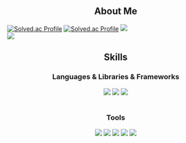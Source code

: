<!--
**asedish07/asedish07** is a ✨ _special_ ✨ repository because its `README.md` (this file) appears on your GitHub profile.

Here are some ideas to get you started:

- 🔭 I’m currently working on ...
- 🌱 I’m currently learning ...
- 👯 I’m looking to collaborate on ...
- 🤔 I’m looking for help with ...
- 💬 Ask me about ...
- 📫 How to reach me: ...
- 😄 Pronouns: ...
- ⚡ Fun fact: ...
-->
<div align="center">
    <h2>About Me</h2>
</div>

[![Solved.ac Profile](http://mazassumnida.wtf/api/v2/generate_badge?boj=asedish07)](https://solved.ac/asedish07/)
[![Solved.ac Profile](http://mazassumnida.wtf/api/v2/generate_badge?boj=eodns1025)](https://solved.ac/eodns1025/)
<img src="https://github-readme-stats.vercel.app/api/top-langs/?username=asedish07&layout=compact"><br>
<img src="https://github-readme-stats.vercel.app/api?username=asedish07&show_icons=true">
<br />

<div align="center">
    <h2>Skills</h2>
    <h3>Languages & Libraries & Frameworks</h3>
    <img src="https://img.shields.io/badge/Python-3776AB?style=flat&logo=Python&logoColor=white"/>
    <!--
    <img src="https://img.shields.io/badge/Pytorch-EE4C2C?style=flat&logo=Pytorch&logoColor=white"/>
    -->
    <img src="https://img.shields.io/badge/Pandas-150458?style=flat&logo=Pandas&logoColor=white"/>
    <!--
    <img src="https://img.shields.io/badge/Numpy-013243?style=flat&logo=Numpy&logoColor=white"/>
    -->
    <img src="https://img.shields.io/badge/Flask-000000?style=flat&logo=Flask&logoColor=white"/>
</div>
<br />

<div align="center">
    <h3>Tools</h3>
    <img src="https://img.shields.io/badge/Github-181717?style=flat&logo=Github&logoColor=white"/>
    <img src="https://img.shields.io/badge/Visual Studio Code-007ACC?style=flat&logo=Visual Studio Code&logoColor=white"/>
    <img src="https://img.shields.io/badge/Jupyter-F37626?style=flat&logo=Jupyter&logoColor=white"/>
    <img src="https://img.shields.io/badge/Colab-F9AB00?style=flat&logo=Google Colab&logoColor=white"/>
    <img src="https://img.shields.io/badge/PyCharm-000000?style=flat&logo=PyCharm&logoColor=white"/>
</div>
<br />
